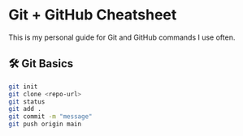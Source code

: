 # Git + GitHub Cheatsheet

This is my personal guide for Git and GitHub commands I use often.

## 🛠️ Git Basics

```bash
git init
git clone <repo-url>
git status
git add .
git commit -m "message"
git push origin main
